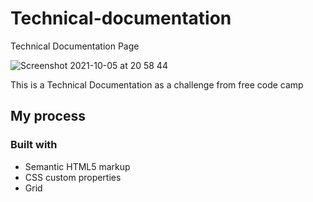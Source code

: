 # Technical-documentation
Technical Documentation Page

![Screenshot 2021-10-05 at 20 58 44](https://user-images.githubusercontent.com/50029126/136094027-24b002d6-cc09-42f5-a448-526fb911080a.png)

This is a Technical Documentation as a challenge from free code camp

## My process

### Built with

- Semantic HTML5 markup
- CSS custom properties
- Grid
